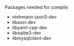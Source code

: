 
Packages needed for compile:
 - nlohmann-json3-dev
 - libsoci-dev
 - libyaml-cpp-dev
 - libsqlite3-dev
 - libmysqlclient-dev
